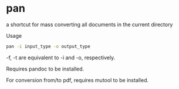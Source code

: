 # pan
a shortcut for mass converting all documents in the current directory

Usage

``` bash
pan -i input_type -o output_type
```

-f, -t are equivalent to -i and -o, respectively.

Requires pandoc to be installed.

For conversion from/to pdf, requires mutool to be installed.
